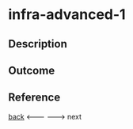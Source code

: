 # infra-advanced-1

## Description


## Outcome

## Reference

[back](../Infrastructure.md) <--- ---> next